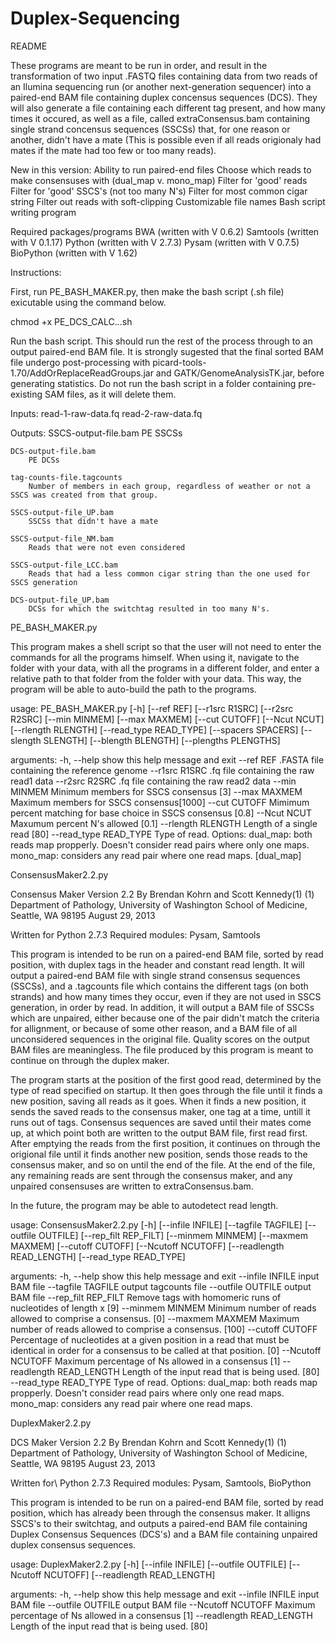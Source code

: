 Duplex-Sequencing
=================
README

These programs are meant to be run in order, and result in the transformation of two input .FASTQ files containing data from two reads of an Ilumina sequencing run (or another next-generation sequencer) into a paired-end BAM file containing duplex concensus sequences (DCS).  They will also generate a file containing each different tag present, and how many times it occured, as well as a file, called extraConsensus.bam containing single strand concensus sequences (SSCSs) that, for one reason or another, didn't have a mate (This is possible even if all reads origionaly had mates if the mate had too few or too many reads).  

New in this version:
Ability to run paired-end files
Choose which reads to make consensuses with  (dual_map v. mono_map)
Filter for 'good' reads
Filter for 'good' SSCS's (not too many N's)
Filter for most common cigar string
Filter out reads with soft-clipping
Customizable file names
Bash script writing program

Required packages/programs
BWA (written with V 0.6.2)
Samtools (written with V 0.1.17)
Python (written with V 2.7.3)
Pysam (written with V 0.7.5)
BioPython (written with V 1.62)

Instructions: 

First, run PE_BASH_MAKER.py, then make the bash script (.sh file) exicutable using the command below.  

chmod +x PE_DCS_CALC.*.*.sh

Run the bash script.  This should run the rest of the process through to an output paired-end BAM file.  It is strongly sugested that the final sorted BAM file undergo post-processing with picard-tools-1.70/AddOrReplaceReadGroups.jar and GATK/GenomeAnalysisTK.jar, before generating statistics.  Do not run the bash script in a folder containing pre-existing SAM files, as it will delete them.  

Inputs:
	read-1-raw-data.fq
	read-2-raw-data.fq

Outputs:
	SSCS-output-file.bam
		PE SSCSs

	DCS-output-file.bam
		PE DCSs

	tag-counts-file.tagcounts
		Number of members in each group, regardless of weather or not a SSCS was created from that group.

	SSCS-output-file_UP.bam
		SSCSs that didn't have a mate
	
	SSCS-output-file_NM.bam
		Reads that were not even considered
	
	SSCS-output-file_LCC.bam
		Reads that had a less common cigar string than the one used for SSCS generation

	DCS-output-file_UP.bam
		DCSs for which the switchtag resulted in too many N's.  
	

PE_BASH_MAKER.py

This program makes a shell script so that the user will not need to enter the commands for all the programs himself.  When using it, navigate to the folder with your data, with all the programs in a different folder, and enter a relative path to that folder from the folder with your data.  This way, the program will be able to auto-build the path to the programs.  

usage: PE_BASH_MAKER.py [-h] [--ref REF] [--r1src R1SRC] [--r2src R2SRC]
                        [--min MINMEM] [--max MAXMEM] [--cut CUTOFF]
                        [--Ncut NCUT] [--rlength RLENGTH]
                        [--read_type READ_TYPE] [--spacers SPACERS]
                        [--slength SLENGTH] [--blength BLENGTH]
                        [--plengths PLENGTHS]

arguments:
  -h, --help            show this help message and exit
  --ref REF             .FASTA file containing the reference genome
  --r1src R1SRC         .fq file containing the raw read1 data
  --r2src R2SRC         .fq file containing the raw read2 data
  --min MINMEM          Minimum members for SSCS consensus [3]
  --max MAXMEM          Maximum members for SSCS consensus[1000]
  --cut CUTOFF          Mimimum percent matching for base choice in SSCS
                        consensus [0.8]
  --Ncut NCUT           Maxumum percent N's allowed [0.1]
  --rlength RLENGTH     Length of a single read [80]
  --read_type READ_TYPE
                        Type of read. Options: 
							dual_map: both reads map propperly. Doesn't consider read pairs where only one maps. 
							mono_map: considers any read pair where one read maps. 
							[dual_map]

ConsensusMaker2.2.py

Consensus Maker
Version 2.2
By Brendan Kohrn and Scott Kennedy(1)
(1) Department of Pathology, University of Washington School of Medicine, Seattle, WA 98195
August 29, 2013


Written for Python 2.7.3
Required modules: Pysam, Samtools

This program is intended to be run on a paired-end BAM file, sorted by read position, with duplex tags in the header and constant read length.  It will output a paired-end BAM file with single strand consensus sequences (SSCSs), and a .tagcounts file which contains the different tags (on both strands) and how many times they occur, even if they are not used in SSCS generation, in order by read.  In addition, it will output a BAM file of SSCSs which are unpaired, either because one of the pair didn't match the criteria for allignment, or because of some other reason, and a BAM file of all unconsidered sequences in the original file.  Quality scores on the output BAM files are meaningless.  The file produced by this program is meant to continue on through the duplex maker.  

The program starts at the position of the first good read, determined by the type of read specified on startup.  It then goes through the file until it finds a new position, saving all reads as it goes.  When it finds a new position, it sends the saved reads to the consensus maker, one tag at a time, untill it runs out of tags.  Consensus sequences are saved until their mates come up, at which point both are written to the output BAM file, first read first.  After emptying the reads from the first position, it continues on through the origional file until it finds another new position, sends those reads to the consensus maker, and so on until the end of the file.  At the end of the file, any remaining reads are sent through the consensus maker, and any unpaired consensuses are written to extraConsensus.bam.  

In the future, the program may be able to autodetect read length.  

usage: ConsensusMaker2.2.py [-h] [--infile INFILE] [--tagfile TAGFILE]
                            [--outfile OUTFILE] [--rep_filt REP_FILT]
                            [--minmem MINMEM] [--maxmem MAXMEM]
                            [--cutoff CUTOFF] [--Ncutoff NCUTOFF]
                            [--readlength READ_LENGTH] [--read_type READ_TYPE]

arguments:
  -h, --help            show this help message and exit
  --infile INFILE       input BAM file
  --tagfile TAGFILE     output tagcounts file
  --outfile OUTFILE     output BAM file
  --rep_filt REP_FILT   Remove tags with homomeric runs of nucleotides of
                        length x [9]
  --minmem MINMEM       Minimum number of reads allowed to comprise a
                        consensus. [0]
  --maxmem MAXMEM       Maximum number of reads allowed to comprise a
                        consensus. [100]
  --cutoff CUTOFF       Percentage of nucleotides at a given position in a
                        read that must be identical in order for a consensus
                        to be called at that position. [0]
  --Ncutoff NCUTOFF     Maximum percentage of Ns allowed in a consensus [1]
  --readlength READ_LENGTH
                        Length of the input read that is being used. [80]
  --read_type READ_TYPE
                        Type of read. 
                        Options: 
							dual_map: both reads map propperly.  Doesn't consider read pairs where only one read maps. 
							mono_map: considers any read pair where one read maps. 


DuplexMaker2.2.py

DCS Maker
Version 2.2
By Brendan Kohrn and Scott Kennedy(1)
(1) Department of Pathology, University of Washington School of Medicine, Seattle, WA 98195	
August 23, 2013	

Written for\ Python 2.7.3
Required modules: Pysam, Samtools, BioPython

This program is intended to be run on a paired-end BAM file, sorted by read position, which has already been through the consensus maker.  It alligns SSCS's to their switchtag, and outputs a paired-end BAM file containing Duplex Consensus Sequences (DCS's) and a BAM file containing unpaired duplex consensus sequences.  

usage: DuplexMaker2.2.py [-h] [--infile INFILE] [--outfile OUTFILE]
                         [--Ncutoff NCUTOFF] [--readlength READ_LENGTH]

arguments:
  -h, --help            show this help message and exit
  --infile INFILE       input BAM file
  --outfile OUTFILE     output BAM file
  --Ncutoff NCUTOFF     Maximum percentage of Ns allowed in a consensus [1]
  --readlength READ_LENGTH
                        Length of the input read that is being used.  [80]
